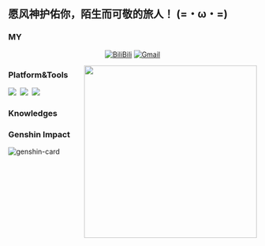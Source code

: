 ## 愿风神护佑你，陌生而可敬的旅人！ (=・ω・=)

### MY

<p align="center">
  <a href="https://space.bilibili.com/1614185" target="_blank"><img src="https://img.shields.io/badge/BiliBili-ff9999.svg?&style=flat-square&logo=bilibili&logoColor=white" alt="BiliBili"></a>
  <a href="mailto:frozensky.7124@gmail.com" target="_blank"><img src="https://img.shields.io/badge/Gmail-c14438.svg?&style=flat-square&logo=gmail&logoColor=white" alt="Gmail"></a>

</p>

<!--
<img align="right" width="350px" src="https://i.loli.net/2021/10/17/jnliELMfPSkphtB.png" />
-->
<img align="right" width="350px" src="https://i.loli.net/2021/10/17/8yqXcQFOg5uCVPx.png" />

### Platform&Tools

[![](https://img.shields.io/badge/OS-Ubuntu%20Linux-ff7500?style=flat-square&logo=ubuntu&logoColor=ffffff)](https://ubuntu.com/)&nbsp;
[![](https://img.shields.io/badge/OS-Raspberry%20Pi-ff6666?style=flat-square&logo=raspberrypi&logoColor=ffffff)](https://www.raspberrypi.com/)&nbsp;
[![](https://img.shields.io/badge/Windows-10-2376bc?style=flat-square&logo=windows&logoColor=ffffff)](https://www.microsoft.com/windows/get-windows-10)&nbsp;

### Knowledges

### Genshin Impact

<img src="https://genshin-card.getloli.com/detail/12,17,20,59/82514798.png" alt="genshin-card" />

<!--
**FrozenSky7124/FrozenSky7124** is a ✨ _special_ ✨ repository because its `README.md` (this file) appears on your GitHub profile.

Here are some ideas to get you started:

- 🔭 I’m currently working on ...
- 🌱 I’m currently learning ...
- 👯 I’m looking to collaborate on ...
- 🤔 I’m looking for help with ...
- 💬 Ask me about ...
- 📫 How to reach me: ...
- 😄 Pronouns: ...
- ⚡ Fun fact: ...

https://zhuanlan.zhihu.com/p/360886447
https://zhuanlan.zhihu.com/p/265462490
https://github.com/journey-ad
https://github.com/SigureMo
-->
